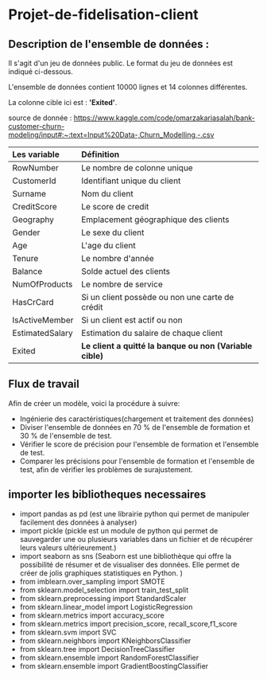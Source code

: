 # Projet-de-fidelisation-client
## Description de l'ensemble de données :
Il s'agit d'un jeu de données public. Le format du jeu de données est indiqué ci-dessous.

L'ensemble de données contient 10000 lignes et 14 colonnes différentes.

La colonne cible ici est : **'Exited'**.

source de donnée : https://www.kaggle.com/code/omarzakariasalah/bank-customer-churn-modeling/input#:~:text=Input%20Data-,Churn_Modelling,-.csv

|Les variable| Définition|
|:-----------|:----------|
|RowNumber | Le nombre de colonne unique|
|CustomerId | Identifiant unique du client|
|Surname | Nom du client|
|CreditScore | Le score de credit|
|Geography | Emplacement géographique des clients|
|Gender | Le sexe du client|
|Age | L'age du client|
|Tenure | Le nombre d'année|
|Balance | Solde actuel des clients|
|NumOfProducts | Le nombre de service|
|HasCrCard | Si un client possède ou non une carte de crédit|
|IsActiveMember | Si un client est actif ou non|
|EstimatedSalary | Estimation du salaire de chaque client|
|Exited | **Le client a quitté la banque ou non (Variable cible)**|


## Flux de travail
Afin de créer un modèle, voici la procédure à suivre: 
- Ingénierie des caractéristiques(chargement et traitement des données)
- Diviser l'ensemble de données en 70 % de l'ensemble de formation et 30 % de l'ensemble de test.
- Vérifier le score de précision pour l'ensemble de formation et l'ensemble de test.
- Comparer les précisions pour l'ensemble de formation et l'ensemble de test, afin de vérifier les problèmes de surajustement.

## importer les bibliotheques necessaires
- import pandas as pd (est une librairie python qui permet de manipuler facilement des données à analyser)
- import pickle (pickle est un module de python qui permet de sauvegarder une ou plusieurs variables dans un fichier et de récupérer leurs valeurs ultérieurement.)
- import seaborn as sns (Seaborn est une bibliothèque qui offre la possibilité de résumer et de visualiser des données. Elle permet de créer de jolis graphiques statistiques en Python. )
- from imblearn.over_sampling import SMOTE
- from sklearn.model_selection import train_test_split
- from sklearn.preprocessing import StandardScaler
- from sklearn.linear_model import LogisticRegression
- from sklearn.metrics import accuracy_score
- from sklearn.metrics import precision_score, recall_score,f1_score
- from sklearn.svm import SVC
- from sklearn.neighbors import KNeighborsClassifier
- from sklearn.tree import DecisionTreeClassifier
- from sklearn.ensemble import RandomForestClassifier
- from sklearn.ensemble import GradientBoostingClassifier

